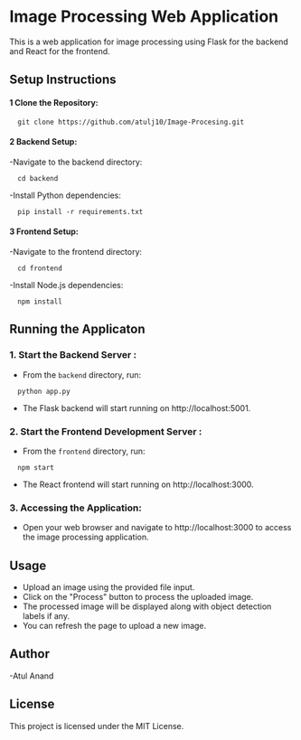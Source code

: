 
# Image Processing Web Application

This is a web application for image processing using Flask for the backend and React for the frontend.


## Setup Instructions
#### 1 Clone the Repository:

```http
  git clone https://github.com/atulj10/Image-Procesing.git
```

#### 2 Backend Setup:
-Navigate to the backend directory:

```http
  cd backend
```
-Install Python dependencies:

```http
  pip install -r requirements.txt
```

#### 3 Frontend Setup:
-Navigate to the frontend directory:

```http
  cd frontend
```

-Install Node.js dependencies:

```http
  npm install
```


## Running the Applicaton

### 1. Start the Backend Server :

- From the `backend` directory, run:
```http
  python app.py
```
 - The Flask backend will start running on http://localhost:5001.

 ### 2. Start the Frontend Development Server :

- From the `frontend` directory, run:
```http
  npm start
```
 - The React frontend will start running on http://localhost:3000.

### 3. Accessing the Application:

- Open your web browser and navigate to http://localhost:3000 to access the image processing application.

## Usage

- Upload an image using the provided file input.
- Click on the "Process" button to process the uploaded image.
- The processed image will be displayed along with object detection labels if any.
- You can refresh the page to upload a new image.


## Author

-Atul Anand


## License

This project is licensed under the MIT License.

